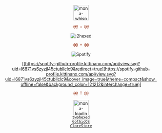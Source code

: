 <div align="center">
  <img alt="mona-whisper" width="50" src="https://github.githubassets.com/images/mona-whisper.gif" />

  ```diff
@@ ✩ @@
```
  
  ![:2hexed](https://count.getloli.com/get/@:2hexed)

  ```diff
@@ ♱ @@
```  

  ![Spotify](https://spotify-github-profile.kittinanx.com/api/view.svg?uid=l6871vs6zyzjl45ctubllclc9&cover_image=true&theme=compact&show_offline=false&background_color=121212&interchange=true&bar_color=53b14f&bar_color_cover=true)
  
  [[https://spotify-github-profile.kittinanx.com/api/view.svg?uid=l6871vs6zyzjl45ctubllclc9&redirect=true](https://spotify-github-profile.kittinanx.com/api/view.svg?uid=l6871vs6zyzjl45ctubllclc9&cover_image=true&theme=compact&show_offline=false&background_color=121212&interchange=true)]

  ```diff
@@ 𓋹 @@
```

  <img alt="mona-loading" width="50" src="https://github.githubassets.com/assets/mona-loading-default-c3c7aad1282f.gif" />
  <br />
  <a href="https://twohexed.vercel.app/"><code>twohexed</code></a>
  <br />
  <a href="https://gothicos.vercel.app/"><code>GothicOS</code></a>
  <br />
  <a href="https://clorestore.vercel.app"><code>CloreStore</code></a>
</div>
